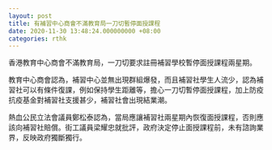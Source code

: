 ```yaml
---
layout: post
title: 有補習中心商會不滿教育局一刀切暫停面授課程　
date: 2020-11-30 13:48:24.000000000 +08:00
categories: rthk
---
```


香港教育中心商會不滿教育局，一刀切要求註冊補習學校暫停面授課程兩星期。

教育中心商會認為，補習中心並無出現群組爆發，而且補習社學生人流少，認為補習社可以有條件復課，例如保持學生距離等，擔心一刀切暫停面授課程，加上防疫抗疫基金對補習社支援甚少，補習社會出現結業潮。

熱血公民立法會議員鄭松泰認為，當局應讓補習社兩星期內恢復面授課程，否則應該向補習社賠償。街工議員梁耀忠就批評，政府決定停止面授課程前，未有諮詢業界，反映政府獨斷獨行。
